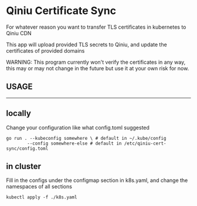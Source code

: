 Qiniu Certificate Sync
======================

For whatever reason you want to transfer TLS certificates in kubernetes to Qiniu CDN

This app will upload provided TLS secrets to Qiniu, and update the certificates of provided domains

WARNING: This program currently won't verify the certificates in any way, this may or may not change in the future but use it at your own risk for now.

## USAGE
-----

## locally

Change your configuration like what config.toml suggested

```
go run . --kubeconfig somewhere \ # default in ~/.kube/config
        --config somewhere-else # default in /etc/qiniu-cert-sync/config.toml
```

## in cluster

Fill in the configs under the configmap section in k8s.yaml, and change the namespaces of all sections

```
kubectl apply -f ./k8s.yaml
```

